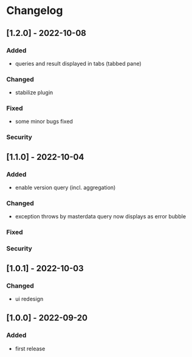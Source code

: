 # Changelog

## [1.2.0] - 2022-10-08

### Added

- queries and result displayed in tabs (tabbed pane)

### Changed

- stabilize plugin

### Fixed

- some minor bugs fixed

### Security

## [1.1.0] - 2022-10-04

### Added

- enable version query (incl. aggregation)

### Changed

- exception throws by masterdata query now displays as error bubble

### Fixed

### Security

## [1.0.1] - 2022-10-03

### Changed

- ui redesign

## [1.0.0] - 2022-09-20
### Added
- first release
